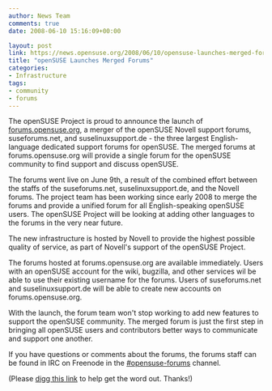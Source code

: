 ```yaml
---
author: News Team
comments: true
date: 2008-06-10 15:16:09+00:00

layout: post
link: https://news.opensuse.org/2008/06/10/opensuse-launches-merged-forums/
title: "openSUSE Launches Merged Forums"
categories:
- Infrastructure
tags:
- community
- forums
---
```

The openSUSE Project is proud to announce the launch of [forums.opensuse.org](http://forums.opensuse.org/), a merger of the openSUSE Novell support forums, suseforums.net, and suselinuxsupport.de - the three largest English-language dedicated support forums for openSUSE. The merged forums at forums.opensuse.org will provide a single forum for the openSUSE community to find support and discuss openSUSE.

The forums went live on June 9th, a result of the combined effort between the staffs of the suseforums.net, suselinuxsupport.de, and the Novell forums. The project team has been working since early 2008 to merge the forums and provide a unified forum for all English-speaking openSUSE users. The openSUSE Project will be looking at adding other languages to the forums in the very near future.

The new infrastructure is hosted by Novell to provide the highest possible quality of service, as part of Novell's support of the openSUSE Project.

The forums hosted at forums.opensuse.org are available immediately. Users with an openSUSE account for the wiki, bugzilla, and other services wil be able to use their existing username for the forums. Users of suseforums.net and suselinuxsupport.de will be able to create new accounts on forums.opensuse.org.

With the launch, the forum team won't stop working to add new features to support the openSUSE community. The merged forum is just the first step in bringing all openSUSE users and contributors better ways to communicate and support one another.

If you have questions or comments about the forums, the forums staff can be found in IRC on Freenode in the [#opensuse-forums](irc://irc.freenode.net/opensuse-forums) channel.

(Please [digg this link](http://digg.com/linux_unix/openSUSE_forums_are_live) to help get the word out. Thanks!)		
